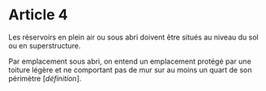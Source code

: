 # Article 4

Les réservoirs en plein air ou sous abri doivent être situés au niveau du sol ou en superstructure.

Par emplacement sous abri, on entend un emplacement protégé par une toiture légère et ne comportant pas de mur sur au moins un quart de son périmètre [*définition*].
